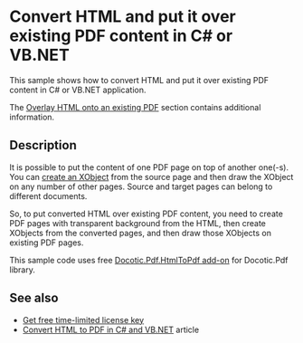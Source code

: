 # Convert HTML and put it over existing PDF content in C# or VB.NET
This sample shows how to convert HTML and put it over existing PDF content in C# or VB.NET application.

The [Overlay HTML onto an existing PDF](https://bitmiracle.com/pdf-library/html-pdf/#overlay-html) section contains additional information.

## Description

It is possible to put the content of one PDF page on top of another one(-s). You can [create an XObject](/Samples/XObjects%2C%20watermarks%20and%20backgrounds/CreateXObjectFromPage) from the source page and then draw the XObject on any number of other pages. Source and target pages can belong to different documents. 

So, to put converted HTML over existing PDF content, you need to create PDF pages with transparent background from the HTML, then create XObjects from the converted pages, and then draw those XObjects on existing PDF pages.

This sample code uses free [Docotic.Pdf.HtmlToPdf add-on](https://www.nuget.org/packages/BitMiracle.Docotic.Pdf.HtmlToPdf/) for Docotic.Pdf library.

## See also
* [Get free time-limited license key](https://bitmiracle.com/pdf-library/download)
* [Convert HTML to PDF in C# and VB.NET](https://bitmiracle.com/pdf-library/html-pdf/convert) article